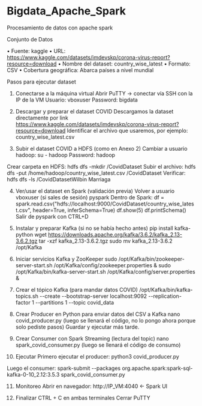 # Bigdata_Apache_Spark
Procesamiento de datos con apache spark

Conjunto de Datos

•	Fuente: kaggle
•	URL: https://www.kaggle.com/datasets/imdevskp/corona-virus-report?resource=download
•	Nombre del dataset: country_wise_latest
•	Formato: CSV
•	Cobertura geográfica: Abarca países a nivel mundial

Pasos para ejecutar dataset

1) Conectarse a la máquina virtual
Abrir PuTTY → conectar vía SSH con la IP de la VM
Usuario: vboxuser
Password: bigdata

2) Descargar y preparar el dataset COVID
Descargamos la dataset directamente por link https://www.kaggle.com/datasets/imdevskp/corona-virus-report?resource=download
Identificar el archivo que usaremos, por ejemplo:
country_wise_latest.csv

4) Subir el dataset COVID a HDFS (como en Anexo 2)
Cambiar a usuario hadoop:
su - hadoop
Password: hadoop

Crear carpeta en HDFS:
hdfs dfs -mkdir /CovidDataset
Subir el archivo:
hdfs dfs -put /home/hadoop/country_wise_latest.csv /CovidDataset
Verificar:
hdfs dfs -ls /CovidDatasetWilbin Marriaga

4) Ver/usar el dataset en Spark (validación previa)
Volver a usuario vboxuser (si sales de sesión)
pyspark
Dentro de Spark:
df = spark.read.csv("hdfs://localhost:9000/CovidDataset/country_wise_latest.csv", header=True, inferSchema=True)
df.show(5)
df.printSchema()
Salir de pyspark con CTRL+D

5) Instalar y preparar Kafka (si no se había hecho antes)
pip install kafka-python
wget https://downloads.apache.org/kafka/3.6.2/kafka_2.13-3.6.2.tgz
tar -xzf kafka_2.13-3.6.2.tgz
sudo mv kafka_2.13-3.6.2 /opt/Kafka

6) Iniciar servicios Kafka y ZooKeeper
sudo /opt/Kafka/bin/zookeeper-server-start.sh /opt/Kafka/config/zookeeper.properties &
sudo /opt/Kafka/bin/kafka-server-start.sh /opt/Kafka/config/server.properties &

7) Crear el tópico Kafka (para mandar datos COVID)
/opt/Kafka/bin/kafka-topics.sh --create --bootstrap-server localhost:9092 --replication-factor 1 --partitions 1 --topic covid_data

8) Crear Producer en Python para enviar datos del CSV a Kafka
nano covid_producer.py
(luego se llenará el código, no lo pongo ahora porque solo pediste pasos)
Guardar y ejecutar más tarde.

9) Crear Consumer con Spark Streaming (lectura del topic)
nano spark_covid_consumer.py
(luego se llenará el código de consumo)

10) Ejecutar
Primero ejecutar el producer:
python3 covid_producer.py

Luego el consumer:
spark-submit --packages org.apache.spark:spark-sql-kafka-0-10_2.12:3.5.3 spark_covid_consumer.py

11) Monitoreo
Abrir en navegador:
http://IP_VM:4040    ← Spark UI

12) Finalizar
CTRL + C en ambas terminales
Cerrar PuTTY